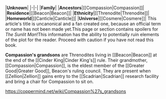 |**Unknown**|
|-|-|
|**Family**|
|**Ancestors**|[[Compassion\|Compassion]]|
|**Residence**|[[Beacon\|Beacon]]|
|**Ethnicity**|[[Threnodite\|Threnodite]]|
|**Homeworld**|[[Canticle\|Canticle]]|
|**Universe**|[[Cosmere\|Cosmere]]|
This article's title is uncanonical and a fan created one, because an official term or name has not been made yet.This page or section contains spoilers for *The Sunlit Man*!This information has the ability to potentially ruin elements of the plot for the reader. Proceed with caution if you have not read this book.

**Compassion's grandsons** are Threnodites living in [[Beacon\|Beacon]] at the end of the [[Cinder King\|Cinder King's]] rule. Their grandmother, [[Compassion\|Compassion]], is the eldest member of the [[Greater Good\|Greater Good]], Beacon's ruling council. They are present when [[Zellion\|Zellion]] gains entry to the [[Scadrian\|Scadrian]] research facility and bring a chair for Compassion to sit on.



https://coppermind.net/wiki/Compassion%27s_grandsons